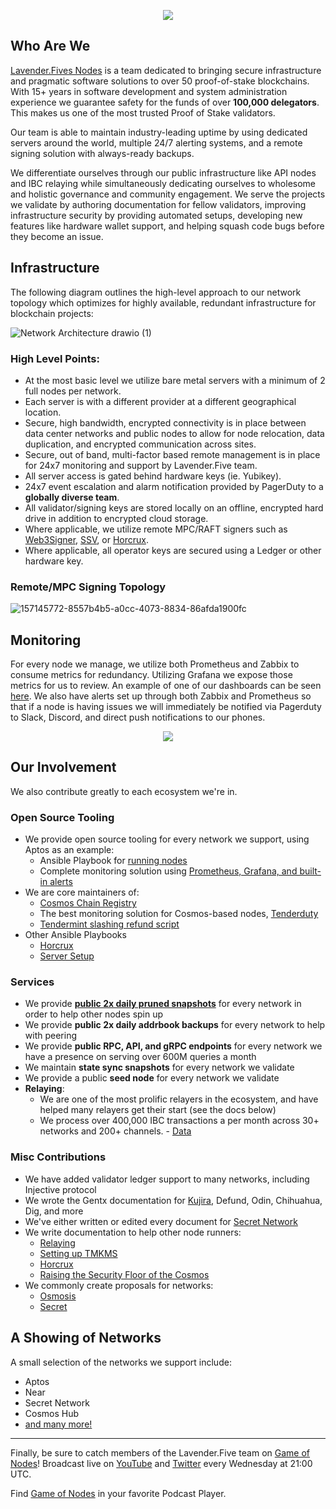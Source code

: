 
<p align="center">
  <img src="https://github.com/LavenderFive/.github/assets/9121234/d24298a0-f7b5-42cd-8b86-273232771535" />
</p>


## Who Are We
[Lavender.Fives Nodes](https://www.lavenderfive.com/) is a team dedicated to bringing secure 
infrastructure and pragmatic software solutions to over 50 proof-of-stake blockchains. With 15+ years 
in software development and system administration experience we guarantee safety for the funds of 
over **100,000 delegators**. This makes us one of the most trusted Proof of Stake validators.

Our team is able to maintain industry-leading uptime by using dedicated servers around the world, 
multiple 24/7 alerting systems, and a remote signing solution with always-ready backups. 

We differentiate ourselves through our public infrastructure like API nodes and IBC relaying while 
simultaneously dedicating ourselves to wholesome and holistic governance and community engagement. We serve the
projects we validate by authoring documentation for fellow validators, improving infrastructure security
by providing automated setups, developing new features like hardware wallet support, and helping squash
code bugs before they become an issue.

## Infrastructure

The following diagram outlines the high-level approach to our network topology which optimizes for 
highly available, redundant infrastructure for blockchain projects:

![Network Architecture drawio (1)](https://github.com/LavenderFive/.github/assets/9121234/82f476af-3be2-4159-97a4-45d2fd4aed34)

### High Level Points:
- At the most basic level we utilize bare metal servers with a minimum of 2 full nodes per network.
- Each server is with a different provider at a different geographical location.
- Secure, high bandwidth, encrypted connectivity is in place between data center networks and public nodes
  to allow for node relocation, data duplication, and encrypted communication across sites.
- Secure, out of band, multi-factor based remote management is in place for 24x7 monitoring and support by Lavender.Five team.
- All server access is gated behind hardware keys (ie. Yubikey).
- 24x7 event escalation and alarm notification provided by PagerDuty to a **globally diverse team**.
- All validator/signing keys are stored locally on an offline, encrypted hard drive in addition to encrypted cloud storage.
- Where applicable, we utilize remote MPC/RAFT signers such as [Web3Signer](https://github.com/ConsenSys/web3signer/), [SSV](https://ssv.network/),
  or [Horcrux](https://github.com/strangelove-ventures/horcrux).
- Where applicable, all operator keys are secured using a Ledger or other hardware key.

### Remote/MPC Signing Topology

![157145772-8557b4b5-a0cc-4073-8834-86afda1900fc](https://github.com/LavenderFive/.github/assets/9121234/fca0d230-9dca-4f5f-a66d-2a069184c92e)


## Monitoring
For every node we manage, we utilize both Prometheus and Zabbix to consume metrics for redundancy. Utilizing Grafana
we expose those metrics for us to review. An example of one of our dashboards can be seen 
[here](https://github.com/LavenderFive/aptos-monitoring). We also have alerts set up 
through both Zabbix and Prometheus so that if a node is having issues we will immediately be notified via Pagerduty to
Slack, Discord, and direct push notifications to our phones. 

<p align="center"><img src="https://github.com/LavenderFive/.github/assets/9121234/49fd2ed2-f674-4eb8-abdf-d33dae13bdcc" /></p>

## Our Involvement

We also contribute greatly to each ecosystem we're in. 

### Open Source Tooling

- We provide open source tooling for every network we support, using Aptos as an example:
  - Ansible Playbook for [running nodes](https://github.com/LavenderFive/aptos-ansible)
  - Complete monitoring solution using [Prometheus, Grafana, and built-in alerts](https://github.com/LavenderFive/aptos-monitoring)
- We are core maintainers of:
  - [Cosmos Chain Registry](https://github.com/cosmos/chain-registry) 
  - The best monitoring solution for Cosmos-based nodes, [Tenderduty](https://github.com/blockpane/tenderduty)
  - [Tendermint slashing refund script](https://github.com/LavenderFive/slash_refunds_tendermint)
- Other Ansible Playbooks
  - [Horcrux](https://github.com/LavenderFive/horcrux-ansible)
  - [Server Setup](https://github.com/LavenderFive/secure-server-setup-ansible)

### Services

- We provide [**public 2x daily pruned snapshots**](https://services.lavenderfive.com/) for every network in order to help other nodes spin up
- We provide **public 2x daily addrbook backups** for every network to help with peering
- We provide **public RPC, API, and gRPC endpoints** for every network we have a presence on serving over 600M queries a month
- We maintain **state sync snapshots** for every network we validate
- We provide a public **seed node** for every network we validate
- **Relaying**: 
  - We are one of the most prolific relayers in the ecosystem, and have helped many relayers get their start (see the docs below)
  - We process over 400,000 IBC transactions a per month across 30+ networks and 200+ channels. - [Data](https://relayers.smartstake.io/relayer/F87ADDB700C0CC94)

### Misc Contributions

- We have added validator ledger support to many networks, including Injective protocol
- We wrote the Gentx documentation for [Kujira](https://github.com/Team-Kujira/networks/pull/5), Defund, Odin, Chihuahua, Dig, and more
- We've either written or edited every document for [Secret Network](https://docs.scrt.network/)
- We write documentation to help other node runners:
  - [Relaying](https://docs.scrt.network/relayers/setting-up-hermes.html)
  - [Setting up TMKMS](https://gist.github.com/dylanschultzie/c7c4eed531df0f004a50c5395e1604b3)
  - [Horcrux](https://gist.github.com/dylanschultzie/0a0b10cf695749f9697197759e7b12ec)
  - [Raising the Security Floor of the Cosmos](https://medium.com/@lavenderfive/raising-the-security-floor-of-the-cosmos-2467f5e71966)
- We commonly create proposals for networks:
  - [Osmosis](https://commonwealth.im/osmosis/proposal/discussion/2487-proposal-discussion-signaling-proposal-for-scrt-incentivized-pools)
  - [Secret](https://secretnodes.com/secret/chains/secret-4/governance/proposals/93)

## A Showing of Networks
A small selection of the networks we support include:
- Aptos
- Near
- Secret Network
- Cosmos Hub 
- [and many more!](https://www.lavenderfive.com/)

---

Finally, be sure to catch members of the Lavender.Five team on [Game of Nodes](https://twitter.com/gameofnodes_)!
Broadcast live on [YouTube](https://www.youtube.com/channel/UCWsyvi27z0i2bmOyBw1MAKA/videos) and 
[Twitter](https://twitter.com/gameofnodes_) every Wednesday at 21:00 UTC.

Find [Game of Nodes](https://rss.com/podcasts/game-of-nodes/) in your favorite Podcast Player.
